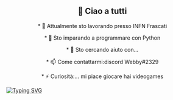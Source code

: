 <h2 align="center">👋 Ciao a tutti</h2>

<p align="center">
* 🔭 Attualmente sto lavorando presso INFN Frascati
</p>
<p align="center">
* 🌱 Sto imparando a programmare con Python
</p>
<p align="center">
</p>
<p align="center">
* 🤔 Sto cercando aiuto con...
</p>
<p align="center">
</p>
<p align="center">
* 📫 Come contattarmi:discord Webby#2329
</p>
<p align="center">
* ⚡ Curiosità:... mi piace giocare hai videogames
</p>


[![Typing SVG](https://readme-typing-svg.herokuapp.com?font=Fira+Code&size=14&pause=1000&color=2BF704&width=435&lines=%22mi+piace+tanto+giocare+hai+videogiochi%22)](https://git.io/typing-svg)